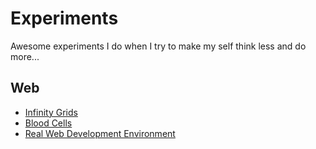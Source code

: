 # Experiments
Awesome experiments I do when I try to make my self think less and do more...

## Web
* [Infinity Grids](https://github.com/iamshouvikmitra/experiments/tree/master/web/infinitygrid)
* [Blood Cells](https://github.com/iamshouvikmitra/experiments/tree/master/web/bloodcells)
* [Real Web Development Environment](https://github.com/iamshouvikmitra/experiments/tree/master/web/realweb-ide)
